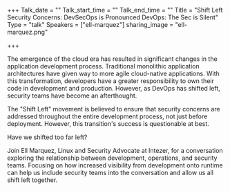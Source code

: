 +++
Talk_date = ""
Talk_start_time = ""
Talk_end_time = ""
Title = "Shift Left Security Concerns: DevSecOps is Pronounced DevOps: The Sec is Silent"
Type = "talk"
Speakers = ["ell-marquez"]
sharing_image = "ell-marquez.png"

+++

The emergence of the cloud era has resulted in significant changes in the application development process. Traditional monolithic application architectures have given way to more agile cloud-native applications. With this transformation, developers have a greater responsibility to own their code in development and production. However, as DevOps has shifted left, security teams have become an afterthought. 

The "Shift Left" movement is believed to ensure that security concerns are addressed throughout the entire development process, not just before deployment. However, this transition's success is questionable at best. 

Have we shifted too far left? 

Join Ell Marquez, Linux and Security Advocate at Intezer, for a conversation exploring the relationship between development, operations, and security teams. Focusing on how increased visibility from development onto runtime can help us include security teams into the conversation and allow us all shift left together.

<div id="presentation-embed-38966542"></div>
<script src='https://slideslive.com/embed_presentation.js'></script>
<script>
    embed = new SlidesLiveEmbed('presentation-embed-38966542', {
        presentationId: '38966542',
        autoPlay: false, // change to true to autoplay the embedded presentation
        verticalEnabled: true
    });
</script>